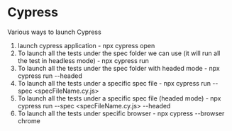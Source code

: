 # Cypress
Various ways to launch Cypress 
1. launch cypress application - npx cypress open
2. To launch all the tests under the spec folder we can use (it will run all the test in headless mode) - npx cypress run
3. To launch all the tests under the spec folder with headed mode - npx cypress run --headed
4. To launch all the tests under a specific spec file - npx cypress run --spec <specFileName.cy.js>
5. To launch all the tests under a specific spec file (headed mode) - npx cypress run --spec <specFileName.cy.js> --headed 
6. To launch all the tests under specific browser - npx cypress --browser chrome
   
